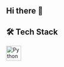 ## Hi there 👋


## 🛠️ Tech Stack

<img src="https://cdn.jsdelivr.net/gh/devicons/devicon/icons/python/python-original.svg" alt="Python" width="40" height="40"/>


<!--
**mehwishahmed/mehwishahmed** is a ✨ _special_ ✨ repository because its `README.md` (this file) appears on your GitHub profile.

Here are some ideas to get you started:

- 🔭 I’m currently working on ...
- 🌱 I’m currently learning ...
- 👯 I’m looking to collaborate on ...
- 🤔 I’m looking for help with ...
- 💬 Ask me about how I 
- 📫 How to reach me: email: mehwishahmed389@gmail.com insta: mehwssh
- 😄 Pronouns: ...
- ⚡ Fun fact: I love to paint 🎨
-->
